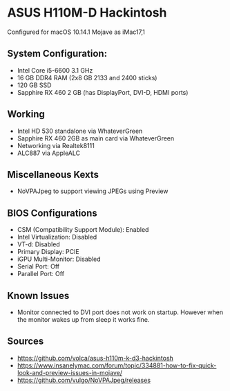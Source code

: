 # ASUS H110M-D Hackintosh

Configured for macOS 10.14.1 Mojave as iMac17,1

## System Configuration:

* Intel Core i5-6600 3.1 GHz
* 16 GB DDR4 RAM (2x8 GB 2133 and 2400 sticks)
* 120 GB SSD
* Sapphire RX 460 2 GB (has DisplayPort, DVI-D, HDMI ports)

## Working

* Intel HD 530 standalone via WhateverGreen
* Sapphire RX 460 2GB as main card via WhateverGreen
* Networking via Realtek8111
* ALC887 via AppleALC

## Miscellaneous Kexts
* NoVPAJpeg to support viewing JPEGs using Preview

## BIOS Configurations
* CSM (Compatibility Support Module): Enabled
* Intel Virtualization: Disabled
* VT-d: Disabled
* Primary Display: PCIE
* iGPU Multi-Monitor: Disabled
* Serial Port: Off
* Parallel Port: Off

## Known Issues
* Monitor connected to DVI port does not work on startup. However when the monitor wakes up from sleep it works fine.

## Sources
* https://github.com/volca/asus-h110m-k-d3-hackintosh
* https://www.insanelymac.com/forum/topic/334881-how-to-fix-quick-look-and-preview-issues-in-mojave/
* https://github.com/vulgo/NoVPAJpeg/releases
